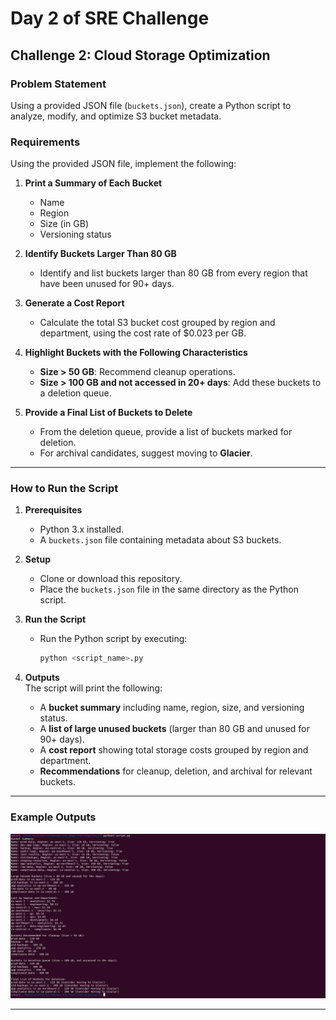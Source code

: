 # Day 2 of SRE Challenge  
## Challenge 2: Cloud Storage Optimization  

### Problem Statement  
Using a provided JSON file (`buckets.json`), create a Python script to analyze, modify, and optimize S3 bucket metadata.

### Requirements  

Using the provided JSON file, implement the following:  

1. **Print a Summary of Each Bucket**  
   - Name  
   - Region  
   - Size (in GB)  
   - Versioning status  

2. **Identify Buckets Larger Than 80 GB**  
   - Identify and list buckets larger than 80 GB from every region that have been unused for 90+ days.  

3. **Generate a Cost Report**  
   - Calculate the total S3 bucket cost grouped by region and department, using the cost rate of $0.023 per GB.  

4. **Highlight Buckets with the Following Characteristics**  
   - **Size > 50 GB**: Recommend cleanup operations.  
   - **Size > 100 GB and not accessed in 20+ days**: Add these buckets to a deletion queue.  

5. **Provide a Final List of Buckets to Delete**  
   - From the deletion queue, provide a list of buckets marked for deletion.  
   - For archival candidates, suggest moving to **Glacier**.

---

### How to Run the Script  

1. **Prerequisites**  
   - Python 3.x installed.  
   - A `buckets.json` file containing metadata about S3 buckets.

2. **Setup**  
   - Clone or download this repository.  
   - Place the `buckets.json` file in the same directory as the Python script.

3. **Run the Script**  
   - Run the Python script by executing:  
     ```bash
     python <script_name>.py
     ```

4. **Outputs**  
   The script will print the following:  
   - A **bucket summary** including name, region, size, and versioning status.  
   - A **list of large unused buckets** (larger than 80 GB and unused for 90+ days).  
   - A **cost report** showing total storage costs grouped by region and department.  
   - **Recommendations** for cleanup, deletion, and archival for relevant buckets.

---

### Example Outputs  

![2.](Day_02/Output/Day_02_Output.png)

---
